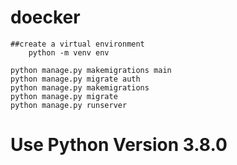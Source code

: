 # doecker


```
##create a virtual environment
    python -m venv env

python manage.py makemigrations main
python manage.py migrate auth
python manage.py makemigrations
python manage.py migrate
python manage.py runserver

```
# Use Python Version 3.8.0
 